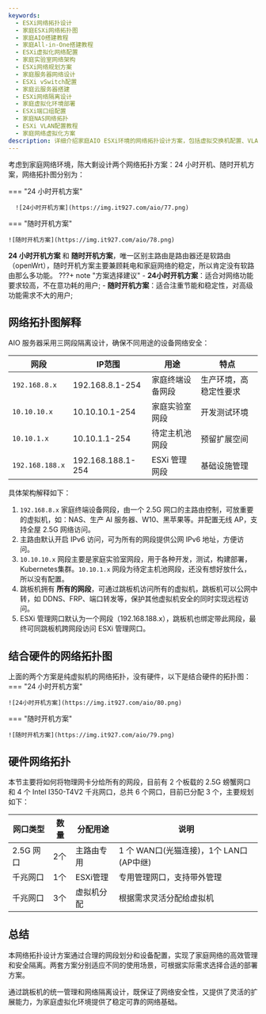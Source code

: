 ```yaml
---
keywords: 
  - ESXi网络拓扑设计
  - 家庭ESXi网络拓扑图
  - 家庭AIO搭建教程
  - 家庭All-in-One搭建教程
  - ESXi虚拟化网络配置
  - 家庭实验室网络架构
  - ESXi网络规划方案
  - 家庭服务器网络设计
  - ESXi vSwitch配置
  - 家庭云服务器搭建
  - ESXi网络隔离设计
  - 家庭虚拟化环境部署
  - ESXi端口组配置
  - 家庭NAS网络拓扑
  - ESXi VLAN配置教程
  - 家庭网络虚拟化方案
description: 详细介绍家庭AIO ESXi环境的网络拓扑设计方案，包括虚拟交换机配置、VLAN划分、网络隔离等关键技术，帮助用户构建稳定高效的家庭虚拟化网络环境。
---
```

考虑到家庭网络环境，陈大剩设计两个网络拓扑方案：24 小时开机、随时开机方案，网络拓扑图分别为：

=== "24 小时开机方案"

	  ![24小时开机方案](https://img.it927.com/aio/77.png)

=== "随时开机方案"

	![随时开机方案](https://img.it927.com/aio/78.png)

**24 小时开机方案** 和 **随时开机方案**，唯一区别主路由是路由器还是软路由（openWrt），随时开机方案主要兼顾耗电和家庭网络的稳定，所以肯定没有软路由那么多功能。
???+ note "方案选择建议"
    - **24小时开机方案**：适合对网络功能要求较高，不在意功耗的用户;
    - **随时开机方案**：适合注重节能和稳定性，对高级功能需求不大的用户;

## 网络拓扑图解释
AIO 服务器采用三网段隔离设计，确保不同用途的设备网络安全：

| 网段 | IP范围 | 用途        | 特点 |
|------|--------|-----------|------|
| `192.168.8.x` | 192.168.8.1-254 | 家庭终端设备网段  | 生产环境，高稳定性要求 |
| `10.10.10.x` | 10.10.10.1-254 | 家庭实验室网段   | 开发测试环境 |
| `10.10.1.x` | 10.10.1.1-254 | 待定主机池网段   | 预留扩展空间 |
| `192.168.188.x` | 192.168.188.1-254 | ESXi 管理网段 | 基础设施管理 |

具体架构解释如下： 

1. `192.168.8.x` 家庭终端设备网段，由一个 2.5G 网口的主路由控制，可放重要的虚拟机，如：NAS、生产 AI 服务器、W10、黑苹果等。并配置无线 AP，支持全屋 2.5G 网络访问。
2. 主路由默认开启 IPv6 访问，可为所有的网段提供公网 IPv6 地址，方便访问。
3. `10.10.10.x` 网段主要是家庭实验室网段，用于各种开发，测试，构建部署，Kubernetes集群。`10.10.1.x` 网段为待定主机池网段，还没有想好放什么，所以没有配置。
4. 跳板机拥有 **所有的网段**，可通过跳板机访问所有的虚拟机，跳板机可以公网中转，如 DDNS、FRP、端口转发等，保护其他虚拟机安全的同时实现远程访问。
5. ESXi 管理网口默认为一个网段（192.168.188.x），跳板机也绑定带此网段，最终可同跳板机跨网段访问 ESXi 管理网口。

## 结合硬件的网络拓扑图
上面的两个方案是纯虚拟机的网络拓扑，没有硬件，以下是结合硬件的拓扑图：
=== "24 小时开机方案"

	![24小时开机方案](https://img.it927.com/aio/80.png)

=== "随时开机方案"

	![随时开机方案](https://img.it927.com/aio/79.png)

## 硬件网络拓扑
本节主要将如何将物理网卡分给所有的网段，目前有 2 个板载的 2.5G 螃蟹网口 和 4 个 Intel I350-T4V2 千兆网口，总共 6 个网口，目前已分配 3 个，主要规划如下：

| 网口类型    | 数量 | 分配用途 | 说明                           |
|---------|------|----------|------------------------------|
| 2.5G 网口 | 2个 | 主路由专用 | 1 个 WAN口(光猫连接)，1个 LAN口(AP中继) |
| 千兆网口    | 1个 | ESXi管理 | 专用管理网口，支持带外管理                |
| 千兆网口    | 3个 | 虚拟机分配 | 根据需求灵活分配给虚拟机                 |

## 总结

本网络拓扑设计方案通过合理的网段划分和设备配置，实现了家庭网络的高效管理和安全隔离。两套方案分别适应不同的使用场景，可根据实际需求选择合适的部署方案。

通过跳板机的统一管理和网络隔离设计，既保证了网络安全性，又提供了灵活的扩展能力，为家庭虚拟化环境提供了稳定可靠的网络基础。





